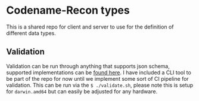 # Codename-Recon types

This is a shared repo for client and server to use for the definition of different data types.

## Validation

Validation can be run through anything that supports json schema, supported implementations can be [found here](https://json-schema.org/implementations). I have included a CLI tool to be part of the repo for now until we implement some sort of CI pipeline for validation. This can be run via the `$ ./validate.sh`, please note this is setup for `darwin.amd64` but can easily be adjusted for any hardware.
